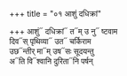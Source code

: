 +++
title = "०१ आशुं दधिक्रां"

+++
आशुं᳓ दधिक्रां᳓ त᳓म् उ नु᳓ ष्टवाम  
दिव᳓स् पृथिव्या᳓ उत᳓ चर्किराम  
उछ᳓न्तीर् मा᳓म् उष᳓सः सूदयन्तु  
अ᳓ति वि᳓श्वानि दुरिता᳓नि पर्षन्